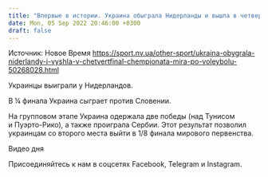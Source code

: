 ```yaml
---
title: "Впервые в истории. Украина обыграла Нидерланды и вышла в четвертьфинал чемпионата мира по волейболу"
date: Mon, 05 Sep 2022 20:46:00 +0300
draft: false
---
```

Источник: Новое Время https://sport.nv.ua/other-sport/ukraina-obygrala-niderlandy-i-vyshla-v-chetvertfinal-chempionata-mira-po-voleybolu-50268028.html


 Украинцы выиграли у Нидерландов.

В ¼ финала Украина сыграет против Словении.

На групповом этапе Украина одержала две победы (над Тунисом и Пуэрто-Рико), а также проиграла Сербии. Этот результат позволил украинцам со второго места выйти в 1/8 финала мирового первенства.

 Видео дня   

Присоединяйтесь к нам в соцсетях Facebook, Telegram и Instagram.
